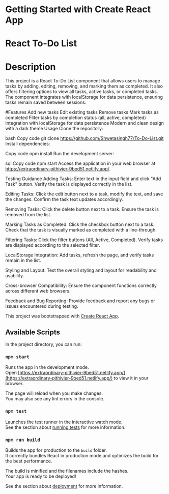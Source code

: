 # Getting Started with Create React App
# React To-Do List

# Description
This project is a React To-Do List component that allows users to manage tasks by adding, editing, removing, and marking them as completed. It also offers filtering options to view all tasks, active tasks, or completed tasks. The component integrates with localStorage for data persistence, ensuring tasks remain saved between sessions.

#Features
Add new tasks
Edit existing tasks
Remove tasks
Mark tasks as completed
Filter tasks by completion status (all, active, completed)
Integration with localStorage for data persistence
Modern and clean design with a dark theme
Usage
Clone the repository:

bash
Copy code
git clone https://github.com/Shwetasingh77/To-Do-List.git
Install dependencies:

Copy code
npm install
Run the development server:

sql
Copy code
npm start
Access the application in your web browser at https://extraordinary-pithivier-9bed51.netlify.app/.

Testing Guidance
Adding Tasks: Enter text in the input field and click "Add Task" button. Verify the task is displayed correctly in the list.

Editing Tasks: Click the edit button next to a task, modify the text, and save the changes. Confirm the task text updates accordingly.

Removing Tasks: Click the delete button next to a task. Ensure the task is removed from the list.

Marking Tasks as Completed: Click the checkbox button next to a task. Check that the task is visually marked as completed with a line-through.

Filtering Tasks: Click the filter buttons (All, Active, Completed). Verify tasks are displayed according to the selected filter.

LocalStorage Integration: Add tasks, refresh the page, and verify tasks remain in the list.

Styling and Layout: Test the overall styling and layout for readability and usability.

Cross-browser Compatibility: Ensure the component functions correctly across different web browsers.

Feedback and Bug Reporting: Provide feedback and report any bugs or issues encountered during testing.

This project was bootstrapped with [Create React App](https://github.com/facebook/create-react-app).

## Available Scripts

In the project directory, you can run:

### `npm start`

Runs the app in the development mode.\
Open [https://extraordinary-pithivier-9bed51.netlify.app/](https://extraordinary-pithivier-9bed51.netlify.app/) to view it in your browser.

The page will reload when you make changes.\
You may also see any lint errors in the console.

### `npm test`

Launches the test runner in the interactive watch mode.\
See the section about [running tests](https://facebook.github.io/create-react-app/docs/running-tests) for more information.

### `npm run build`

Builds the app for production to the `build` folder.\
It correctly bundles React in production mode and optimizes the build for the best performance.

The build is minified and the filenames include the hashes.\
Your app is ready to be deployed!

See the section about [deployment](https://facebook.github.io/create-react-app/docs/deployment) for more information.

